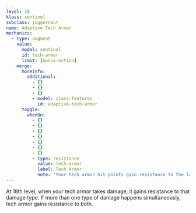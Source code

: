 ```yaml
---
level: 18
klass: sentinel
subclass: juggernaut
name: Adaptive Tech Armor
mechanics:
  - type: augment
    value:
      model: sentinel
      id: tech-armor
      limit: [bonus-action]
    merge:
      moreInfo:
        additional:
          - {}
          - {}
          - {}
          - model: class-features
            id: adaptive-tech-armor
      toggle:
        whenOn:
          - {}
          - {}
          - {}
          - {}
          - {}
          - {}
          - {}
          - type: resistance
            value: tech-armor
            label: Tech Armor
            note: 'Your tech armor hit points gain resistance to the last damage type it took'
---
```

At 18th level, when your tech armor takes damage, it gains resistance to that damage type. If more than one
type of damage happens simultaneously, tech armor gains resistance to both.
